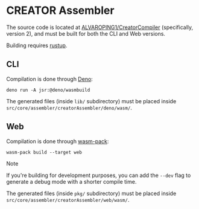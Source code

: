 # CREATOR Assembler
The source code is located at [ALVAROPING1/CreatorCompiler](https://github.com/ALVAROPING1/CreatorCompiler) (specifically, version 2), and must be built for both the CLI and Web versions.

Building requires [rustup](https://rustup.rs/).


## CLI
Compilation is done through [Deno](https://deno.com/):
```
deno run -A jsr:@deno/wasmbuild
```

The generated files (inside `lib/` subdirectory) must be placed inside `src/core/assembler/creatorAssembler/deno/wasm/`.


## Web
Compilation is done through [wasm-pack](https://drager.github.io/wasm-pack/):
```
wasm-pack build --target web
```

<!-- TODO: when compiler is a submodule, use something like [vite-plugin-wasm-pack](https://www.npmjs.com/package/vite-plugin-wasm-pack) to automagically compile the web version -->

> [!NOTE]
> If you're building for development purposes, you can add the `--dev` flag to generate a debug mode with a shorter compile time.

The generated files (inside `pkg/` subdirectory) must be placed inside `src/core/assembler/creatorAssembler/web/wasm/`.
